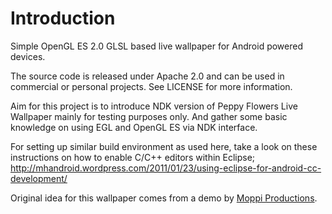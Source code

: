 Introduction
============

Simple OpenGL ES 2.0 GLSL based live wallpaper for Android powered devices.

The source code is released under Apache 2.0 and can be used in commercial or personal projects.
See LICENSE for more information.

Aim for this project is to introduce NDK version of Peppy Flowers Live Wallpaper
mainly for testing purposes only. And gather some basic knowledge on using EGL and
OpenGL ES via NDK interface.

For setting up similar build environment as used here, take a look on these instructions
on how to enable C/C++ editors within Eclipse;
http://mhandroid.wordpress.com/2011/01/23/using-eclipse-for-android-cc-development/

Original idea for this wallpaper comes from a demo by
[Moppi Productions](http://www.youtube.com/watch?v=PlWv_rVcVDA).
